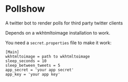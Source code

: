 # Pollshow
A twitter bot to render polls for third party twitter clients

Depends on a wkhtmltoimage installation to work.

You need a `secret.properties` file to make it work:
```
[Main]
wkhtmltoimage = path to wkhtmltoimage
sleep_seconds = 10
sleep_between_tweets = 5
app_secret = 'your app secret'
app_key = 'your app key'

```
